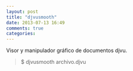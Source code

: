 ```yaml
---
layout: post
title: "djvusmooth"
date: 2013-07-13 16:49
comments: true
categories: 
---
```

Visor y manipulador gráfico de documentos djvu.

>$ djvusmooth archivo.djvu

